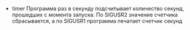 * timer
Программа раз в секунду подсчитывает количество секунд, прошедших с момента запуска. По SIGUSR2 значение счетчика сбрасывается, а по SIGUSR1 программа печатает счетчик секунд
